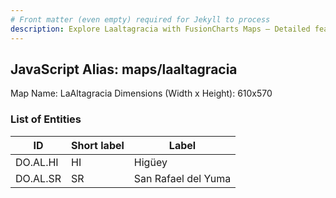 ```yaml
---
# Front matter (even empty) required for Jekyll to process
description: Explore Laaltagracia with FusionCharts Maps – Detailed features for seamless integration. Try now & enhance your data visualization today! 
---
```


## JavaScript Alias: maps/laaltagracia

Map Name: LaAltagracia
Dimensions (Width x Height): 610x570





### List of Entities

ID | Short label | Label
---|---|---|
DO.AL.HI|HI|Higüey
DO.AL.SR|SR|San Rafael del Yuma